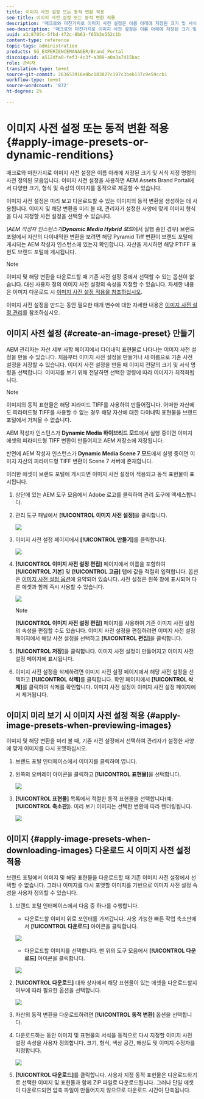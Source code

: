```yaml
---
title: 이미지 사전 설정 또는 동적 변환 적용
seo-title: 이미지 사전 설정 또는 동적 변환 적용
description: '매크로와 마찬가지로 이미지 사전 설정은 이름 아래에 저장된 크기 및 서식 지정 명령의 사전 정의된 모음입니다. 이미지 사전 설정을 사용하면 AEM Assets Brand Portal에서 다양한 크기, 형식 및 속성의 이미지를 동적으로 제공할 수 있습니다. '
seo-description: '매크로와 마찬가지로 이미지 사전 설정은 이름 아래에 저장된 크기 및 서식 지정 명령의 사전 정의된 모음입니다. 이미지 사전 설정을 사용하면 AEM Assets Brand Portal에서 다양한 크기, 형식 및 속성의 이미지를 동적으로 제공할 수 있습니다. '
uuid: a3c8705c-5fbd-472c-8b61-f65b3e552c1b
content-type: reference
topic-tags: administration
products: SG_EXPERIENCEMANAGER/Brand_Portal
discoiquuid: a512dfa0-fef3-4c3f-a389-a0a3a7415bac
role: 관리자
translation-type: tm+mt
source-git-commit: 263653916e4bc183827c197c3beb137c9e59ccb1
workflow-type: tm+mt
source-wordcount: '872'
ht-degree: 2%

---
```



# 이미지 사전 설정 또는 동적 변환 적용 {#apply-image-presets-or-dynamic-renditions}

매크로와 마찬가지로 이미지 사전 설정은 이름 아래에 저장된 크기 및 서식 지정 명령의 사전 정의된 모음입니다. 이미지 사전 설정을 사용하면 AEM Assets Brand Portal에서 다양한 크기, 형식 및 속성의 이미지를 동적으로 제공할 수 있습니다.

이미지 사전 설정은 미리 보고 다운로드할 수 있는 이미지의 동적 변환을 생성하는 데 사용됩니다. 이미지 및 해당 변환을 미리 볼 때, 관리자가 설정한 사양에 맞게 이미지 형식을 다시 지정할 사전 설정을 선택할 수 있습니다.

(*AEM 작성자 인스턴스가&#x200B;**Dynamic Media Hybrid 모드***에서 실행 중인 경우) 브랜드 포털에서 자산의 다이내믹한 변환을 보려면 해당 Pyramid Tiff 변환이 브랜드 포털에 게시되는 AEM 작성자 인스턴스에 있는지 확인합니다. 자산을 게시하면 해당 PTIFF 표현도 브랜드 포털에 게시됩니다.

>[!NOTE]
>
>이미지 및 해당 변환을 다운로드할 때 기존 사전 설정 중에서 선택할 수 있는 옵션이 없습니다. 대신 사용자 정의 이미지 사전 설정의 속성을 지정할 수 있습니다. 자세한 내용은 이미지 다운로드 시 [이미지 사전 설정 적용을 참조하십시오](../using/brand-portal-image-presets.md#main-pars-text-1403412644).


이미지 사전 설정을 만드는 동안 필요한 매개 변수에 대한 자세한 내용은 [이미지 사전 설정 관리](https://docs.adobe.com/docs/en/AEM/6-0/administer/integration/dynamic-media/image-presets.html)를 참조하십시오.

## 이미지 사전 설정 {#create-an-image-preset} 만들기

AEM 관리자는 자산 세부 사항 페이지에서 다이내믹 표현물로 나타나는 이미지 사전 설정을 만들 수 있습니다. 처음부터 이미지 사전 설정을 만들거나 새 이름으로 기존 사전 설정을 저장할 수 있습니다. 이미지 사전 설정을 만들 때 이미지 전달의 크기 및 서식 명령을 선택합니다. 이미지를 보기 위해 전달하면 선택한 명령에 따라 이미지가 최적화됩니다.

>[!NOTE]
>
>이미지의 동적 표현물은 해당 피라미드 TIFF를 사용하여 만들어집니다. 어떠한 자산에도 피라미드형 TIFF를 사용할 수 없는 경우 해당 자산에 대한 다이내믹 표현물을 브랜드 포털에서 가져올 수 없습니다.
>
>AEM 작성자 인스턴스가 **Dynamic Media 하이브리드 모드**&#x200B;에서 실행 중이면 이미지 에셋의 피라미드형 TIFF 변환이 만들어지고 AEM 저장소에 저장됩니다.
>
>반면에 AEM 작성자 인스턴스가 **Dynamic Media Scene 7 모드**&#x200B;에서 실행 중이면 이미지 자산의 피라미드형 TIFF 변환이 Scene 7 서버에 존재합니다.
>
>이러한 에셋이 브랜드 포털에 게시되면 이미지 사전 설정이 적용되고 동적 표현물이 표시됩니다.


1. 상단에 있는 AEM 도구 모음에서 Adobe 로고를 클릭하여 관리 도구에 액세스합니다.

1. 관리 도구 패널에서 **[!UICONTROL 이미지 사전 설정]**&#x200B;을 클릭합니다.

   ![](assets/admin-tools-panel-4.png)

1. 이미지 사전 설정 페이지에서 **[!UICONTROL 만들기]**&#x200B;를 클릭합니다.

   ![](assets/image_preset_homepage.png)

1. **[!UICONTROL 이미지 사전 설정 편집]** 페이지에서 이름을 포함하여 **[!UICONTROL 기본]** 및 **[!UICONTROL 고급]** 탭에 값을 적절히 입력합니다. 옵션은 [이미지 사전 설정 옵션](https://docs.adobe.com/docs/en/AEM/6-0/administer/integration/dynamic-media/image-presets.html#Image%20preset%20options)에 요약되어 있습니다. 사전 설정은 왼쪽 창에 표시되며 다른 에셋과 함께 즉시 사용할 수 있습니다.

   ![](assets/image_preset_create.png)

   >[!NOTE]
   >
   >**[!UICONTROL 이미지 사전 설정 편집]** 페이지를 사용하여 기존 이미지 사전 설정의 속성을 편집할 수도 있습니다. 이미지 사전 설정을 편집하려면 이미지 사전 설정 페이지에서 해당 사전 설정을 선택하고 **[!UICONTROL 편집]**&#x200B;을 클릭합니다.

1. **[!UICONTROL 저장]**&#x200B;을 클릭합니다. 이미지 사전 설정이 만들어지고 이미지 사전 설정 페이지에 표시됩니다.
1. 이미지 사전 설정을 삭제하려면 이미지 사전 설정 페이지에서 해당 사전 설정을 선택하고 **[!UICONTROL 삭제]**&#x200B;를 클릭합니다. 확인 페이지에서 **[!UICONTROL 삭제]**&#x200B;를 클릭하여 삭제를 확인합니다. 이미지 사전 설정이 이미지 사전 설정 페이지에서 제거됩니다.

## 이미지 미리 보기 시 이미지 사전 설정 적용 {#apply-image-presets-when-previewing-images}

이미지 및 해당 변환을 미리 볼 때, 기존 사전 설정에서 선택하여 관리자가 설정한 사양에 맞게 이미지를 다시 포맷하십시오.

1. 브랜드 포털 인터페이스에서 이미지를 클릭하여 엽니다.
1. 왼쪽의 오버레이 아이콘을 클릭하고 **[!UICONTROL 표현물]**&#x200B;을 선택합니다.

   ![](assets/image-preset-previewrenditions.png)

1. **[!UICONTROL 표현물]** 목록에서 적절한 동적 표현물을 선택합니다(예: **[!UICONTROL 축소판]**). 미리 보기 이미지는 선택한 변환에 따라 렌더링됩니다.

   ![](assets/image-preset-previewrenditionthumbnail.png)

## 이미지 {#apply-image-presets-when-downloading-images} 다운로드 시 이미지 사전 설정 적용

브랜드 포털에서 이미지 및 해당 표현물을 다운로드할 때 기존 이미지 사전 설정에서 선택할 수 없습니다. 그러나 이미지를 다시 포맷할 이미지를 기반으로 이미지 사전 설정 속성을 사용자 정의할 수 있습니다.

1. 브랜드 포털 인터페이스에서 다음 중 하나를 수행합니다.

   * 다운로드할 이미지 위로 포인터를 가져갑니다. 사용 가능한 빠른 작업 축소판에서 **[!UICONTROL 다운로드]** 아이콘을 클릭합니다.

   ![](assets/downloadsingleasset.png)

   * 다운로드할 이미지를 선택합니다. 맨 위의 도구 모음에서 **[!UICONTROL 다운로드]** 아이콘을 클릭합니다.

   ![](assets/downloadassets.png)

1. **[!UICONTROL 다운로드]** 대화 상자에서 해당 표현물이 있는 에셋을 다운로드할지 여부에 따라 필요한 옵션을 선택합니다.

   ![](assets/donload-assets-dialog.png)

1. 자산의 동적 변환을 다운로드하려면 **[!UICONTROL 동적 변환]** 옵션을 선택합니다.
1. 다운로드하는 동안 이미지 및 표현물의 서식을 동적으로 다시 지정할 이미지 사전 설정 속성을 사용자 정의합니다. 크기, 형식, 색상 공간, 해상도 및 이미지 수정자를 지정합니다.

   ![](assets/dynamicrenditions.png)

1. **[!UICONTROL 다운로드]**&#x200B;를 클릭합니다. 사용자 지정 동적 표현물은 다운로드하기로 선택한 이미지 및 표현물과 함께 ZIP 파일로 다운로드됩니다. 그러나 단일 에셋이 다운로드되면 압축 파일이 만들어지지 않으므로 다운로드 시간이 단축됩니다.
